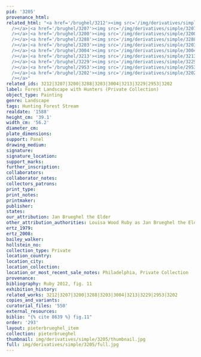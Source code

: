 ```yaml
---
pid: '3205'
provenance_html: 
related_html: "<a href='/brughel/3212'><img src='/img/derivatives/simple/3212/thumbnail.jpg'
  /></a>|<a href='/brughel/3207'><img src='/img/derivatives/simple/3207/thumbnail.jpg'
  /></a>|<a href='/brughel/3200'><img src='/img/derivatives/simple/3200/thumbnail.jpg'
  /></a>|<a href='/brughel/3288'><img src='/img/derivatives/simple/3288/thumbnail.jpg'
  /></a>|<a href='/brughel/3203'><img src='/img/derivatives/simple/3203/thumbnail.jpg'
  /></a>|<a href='/brughel/3004'><img src='/img/derivatives/simple/3004/thumbnail.jpg'
  /></a>|<a href='/brughel/3213'><img src='/img/derivatives/simple/3213/thumbnail.jpg'
  /></a>|<a href='/brughel/3229'><img src='/img/derivatives/simple/3229/thumbnail.jpg'
  /></a>|<a href='/brughel/2953'><img src='/img/derivatives/simple/2953/thumbnail.jpg'
  /></a>|<a href='/brughel/3202'><img src='/img/derivatives/simple/3202/thumbnail.jpg'
  /></a>"
related_ids: 3212|3207|3200|3288|3203|3004|3213|3229|2953|3202
label: Forest Landscape with Hunters (Private Collection)
object_type: Painting
genre: Landscape
tags: Hunting Forest Stream
realdate: '1588'
height_cm: '39.1'
width_cm: '56.2'
diameter_cm: 
plate_dimensions: 
support: Panel
drawing_medium: 
signature: 
signature_location: 
support_marks: 
further_inscription: 
collaborators: 
collaborator_notes: 
collectors_patrons: 
print_type: 
print_notes: 
printmaker: 
publisher: 
states: 
our_attribution: Jan Brueghel the Elder
other_attribution_authorities: Louisa Wood Ruby as Jan Brueghel the Elder
ertz_1979: 
ertz_2008: 
bailey_walker: 
hollstein_no: 
collection_type: Private
location_country: 
location_city: 
location_collection: 
location_or_most_recent_sale_notes: Philadelphia, Private Collection
provenance: 
bibliography: Ruby 2012, fig. 11
exhibition_history: 
related_works: 3212|3207|3200|3288|3203|3004|3213|3229|2953|3202
copies_and_variants: 
curatorial_files: '550'
external_resources: 
biblio: "{% cite 8639 %} fig.11"
order: '293'
layout: pieterbrueghel_item
collection: pieterbrueghel
thumbnail: img/derivatives/simple/3205/thumbnail.jpg
full: img/derivatives/simple/3205/full.jpg
---
```

